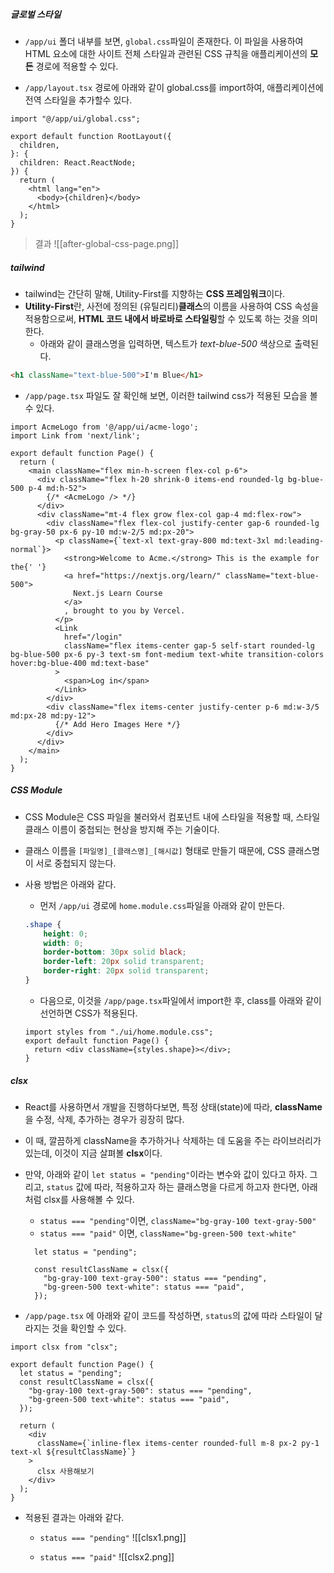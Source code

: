 
##### 글로벌 스타일

- `/app/ui` 폴더 내부를 보면, `global.css`파일이 존재한다. 이 파일을 사용하여 HTML 요소에 대한 사이트 전체 스타일과 관련된 CSS 규칙을 애플리케이션의 **모든** 경로에 적용할 수 있다.

- `/app/layout.tsx` 경로에 아래와 같이 global.css를 import하여, 애플리케이션에 전역 스타일을 추가할수 있다.
```tsx
import "@/app/ui/global.css";

export default function RootLayout({
  children,
}: {
  children: React.ReactNode;
}) {
  return (
    <html lang="en">
      <body>{children}</body>
    </html>
  );
}
```

> 결과
![[after-global-css-page.png]]


##### tailwind

- tailwind는 간단히 말해, Utility-First를 지향하는 **CSS 프레임워크**이다.
- **Utility-First**란, 사전에 정의된 (유틸리티)**클래스**의 이름을 사용하여 CSS 속성을 적용함으로써, **HTML 코드 내에서 바로바로 스타일링**할 수 있도록 하는 것을 의미한다. 
	- 아래와 같이 클래스명을 입력하면, 텍스트가 *text-blue-500* 색상으로 출력된다.
```html
<h1 className="text-blue-500">I'm Blue</h1>
```

- `/app/page.tsx` 파일도 잘 확인해 보면, 이러한 tailwind css가 적용된 모습을 볼 수 있다.
```tsx
import AcmeLogo from '@/app/ui/acme-logo';
import Link from 'next/link';

export default function Page() {
  return (
    <main className="flex min-h-screen flex-col p-6">
      <div className="flex h-20 shrink-0 items-end rounded-lg bg-blue-500 p-4 md:h-52">
        {/* <AcmeLogo /> */}
      </div>
      <div className="mt-4 flex grow flex-col gap-4 md:flex-row">
        <div className="flex flex-col justify-center gap-6 rounded-lg bg-gray-50 px-6 py-10 md:w-2/5 md:px-20">
          <p className={`text-xl text-gray-800 md:text-3xl md:leading-normal`}>
            <strong>Welcome to Acme.</strong> This is the example for the{' '}
            <a href="https://nextjs.org/learn/" className="text-blue-500">
              Next.js Learn Course
            </a>
            , brought to you by Vercel.
          </p>
          <Link
            href="/login"
            className="flex items-center gap-5 self-start rounded-lg bg-blue-500 px-6 py-3 text-sm font-medium text-white transition-colors hover:bg-blue-400 md:text-base"
          >
            <span>Log in</span>
          </Link>
        </div>
        <div className="flex items-center justify-center p-6 md:w-3/5 md:px-28 md:py-12">
          {/* Add Hero Images Here */}
        </div>
      </div>
    </main>
  );
}
```


##### CSS Module

- CSS Module은 CSS 파일을 불러와서 컴포넌트 내에 스타일을 적용할 때, 스타일 클래스 이름이 중첩되는 현상을 방지해 주는 기술이다. 
- 클래스 이름을 `[파일명]_[클래스명]_[해시값]` 형태로 만들기 때문에, CSS 클래스명이 서로 중첩되지 않는다.


- 사용 방법은 아래와 같다.
	- 먼저 `/app/ui` 경로에 `home.module.css`파일을 아래와 같이 만든다.
	```css
	.shape {
	    height: 0;
	    width: 0;
	    border-bottom: 30px solid black;
	    border-left: 20px solid transparent;
	    border-right: 20px solid transparent;
	}
	```

	- 다음으로, 이것을 `/app/page.tsx`파일에서 import한 후, class를 아래와 같이 선언하면 CSS가 적용된다. 
	```tsx
	import styles from "./ui/home.module.css"; 
	export default function Page() {
	  return <div className={styles.shape}></div>;
	}
	```


##### clsx

- React를 사용하면서 개발을 진행하다보면, 특정 상태(state)에 따라, **className**을 수정, 삭제, 추가하는 경우가 굉장히 많다.
- 이 때, 깔끔하게 className을 추가하거나 삭제하는 데 도움을 주는 라이브러리가 있는데, 이것이 지금 살펴볼 **clsx**이다.

- 만약, 아래와 같이 `let status = "pending"`이라는 변수와 값이 있다고 하자. 그리고, `status` 값에 따라, 적용하고자 하는 클래스명을 다르게 하고자 한다면, 아래처럼 clsx를 사용해볼 수 있다.
	- `status === "pending"`이면, `className="bg-gray-100 text-gray-500"`
	- `status === "paid"` 이면, `className="bg-green-500 text-white"`
	```tsx
	  let status = "pending";
	
	  const resultClassName = clsx({
	    "bg-gray-100 text-gray-500": status === "pending",
	    "bg-green-500 text-white": status === "paid",
	  });
	```

- `/app/page.tsx` 에 아래와 같이 코드를 작성하면, `status`의 값에 따라 스타일이 달라지는 것을 확인할 수 있다.
```tsx
import clsx from "clsx";

export default function Page() {
  let status = "pending";
  const resultClassName = clsx({
    "bg-gray-100 text-gray-500": status === "pending",
    "bg-green-500 text-white": status === "paid",
  });
  
  return (
    <div
      className={`inline-flex items-center rounded-full m-8 px-2 py-1 text-xl ${resultClassName}`}
    >
      clsx 사용해보기
    </div>
  );
}
```

- 적용된 결과는 아래와 같다.
	- `status === "pending"`
	![[clsx1.png]]

	- `status === "paid"`
	![[clsx2.png]]